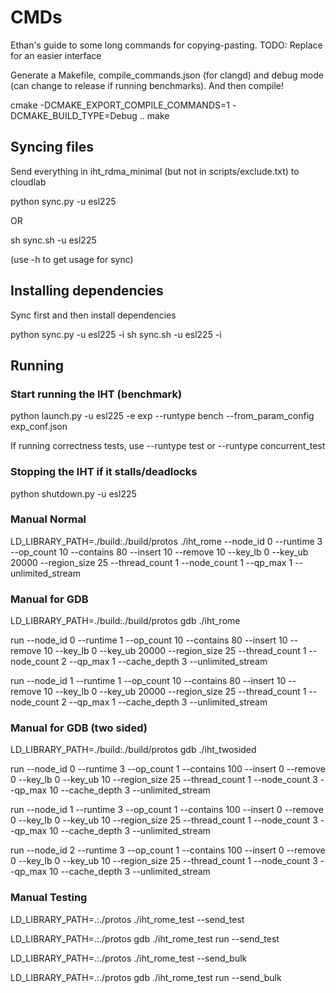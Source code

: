 # CMDs

Ethan's guide to some long commands for copying-pasting. TODO: Replace for an easier interface

Generate a Makefile, compile_commands.json (for clangd) and debug mode (can change to release if running benchmarks). And then compile!

cmake -DCMAKE_EXPORT_COMPILE_COMMANDS=1 -DCMAKE_BUILD_TYPE=Debug ..
make

## Syncing files

Send everything in iht_rdma_minimal (but not in scripts/exclude.txt) to cloudlab

python sync.py -u esl225

OR

sh sync.sh -u esl225

(use -h to get usage for sync)

## Installing dependencies

Sync first and then install dependencies

python sync.py -u esl225 -i
sh sync.sh -u esl225 -i

## Running

### Start running the IHT (benchmark)

python launch.py -u esl225 -e exp --runtype bench --from_param_config exp_conf.json

If running correctness tests, use --runtype test or --runtype concurrent_test

### Stopping the IHT if it stalls/deadlocks

python shutdown.py -u esl225

### Manual Normal

LD_LIBRARY_PATH=./build:./build/protos ./iht_rome --node_id 0 --runtime 3 --op_count 10 --contains 80 --insert 10 --remove 10 --key_lb 0 --key_ub 20000 --region_size 25 --thread_count 1 --node_count 1 --qp_max 1 --unlimited_stream

### Manual for GDB

LD_LIBRARY_PATH=./build:./build/protos gdb ./iht_rome

run --node_id 0 --runtime 1 --op_count 10 --contains 80 --insert 10 --remove 10 --key_lb 0 --key_ub 20000 --region_size 25 --thread_count 1 --node_count 2 --qp_max 1 --cache_depth 3 --unlimited_stream

run --node_id 1 --runtime 1 --op_count 10 --contains 80 --insert 10 --remove 10 --key_lb 0 --key_ub 20000 --region_size 25 --thread_count 1 --node_count 2 --qp_max 1 --cache_depth 3 --unlimited_stream


### Manual for GDB (two sided)

LD_LIBRARY_PATH=./build:./build/protos gdb ./iht_twosided

run --node_id 0 --runtime 3 --op_count 1 --contains 100 --insert 0 --remove 0 --key_lb 0 --key_ub 10 --region_size 25 --thread_count 1 --node_count 3 --qp_max 10 --cache_depth 3 --unlimited_stream

run --node_id 1 --runtime 3 --op_count 1 --contains 100 --insert 0 --remove 0 --key_lb 0 --key_ub 10 --region_size 25 --thread_count 1 --node_count 3 --qp_max 10 --cache_depth 3 --unlimited_stream

run --node_id 2 --runtime 3 --op_count 1 --contains 100 --insert 0 --remove 0 --key_lb 0 --key_ub 10 --region_size 25 --thread_count 1 --node_count 3 --qp_max 10 --cache_depth 3 --unlimited_stream


### Manual Testing

LD_LIBRARY_PATH=.:./protos ./iht_rome_test --send_test

LD_LIBRARY_PATH=.:./protos gdb ./iht_rome_test
run --send_test

LD_LIBRARY_PATH=.:./protos ./iht_rome_test --send_bulk

LD_LIBRARY_PATH=.:./protos gdb ./iht_rome_test
run --send_bulk
